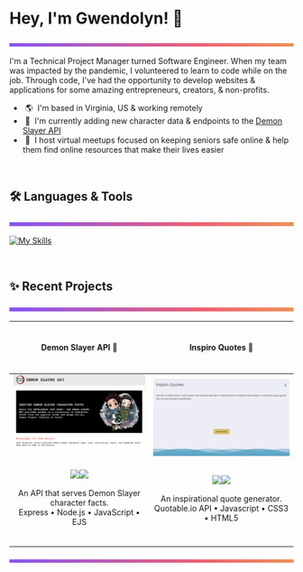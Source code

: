 # Hey, I'm Gwendolyn! 🫧

![Gradient Line](https://github.com/gwendolyn954/gwendolyn954/blob/main/line.png)

I'm a Technical Project Manager turned Software Engineer.  When my team was impacted by the pandemic, I volunteered to learn to code while on the job.  Through code, I've had the opportunity to develop websites & applications for some amazing entrepreneurs, creators, & non-profits.


- &nbsp;🌎 &nbsp;I'm based in Virginia, US & working remotely
- &nbsp;👺&nbsp; I'm currently adding new character data & endpoints to the [Demon Slayer API](https://demon-slayer.cyclic.app/)
- &nbsp;🌻 &nbsp;I host virtual meetups focused on keeping seniors safe online & help them find online resources that make their lives easier

<br>

## 🛠️ Languages & Tools
![Gradient Line](https://github.com/gwendolyn954/gwendolyn954/blob/main/line.png)

[![My Skills](https://skillicons.dev/icons?i=js,express,mongodb,nodejs,react,ts,firebase,wordpress,bootstrap,css,html,appwrite,figma,netlify,postman)](https://skillicons.dev)

<br>

## ✨ Recent Projects
![Gradient Line](https://github.com/gwendolyn954/gwendolyn954/blob/main/line.png)

| <br><br> Demon Slayer API 👺 <br><br><br> | <br><br> Inspiro Quotes 💬 <br><br><br> |
| ---------- | ---------- |
|![First Image](https://github.com/gwendolyn954/demon-slayer-api/blob/main/public/assets/ds-updated.png)<br><br> <p align="center"><a href="https://github.com/gwendolyn954/demon-slayer-api" target="_blank"><img src="https://img.shields.io/badge/Repo-red?style=for-the-badge&logo=github"/><a href="https://demon-slayer.cyclic.app/" target="_blank"><img src="https://img.shields.io/badge/-demo-green?style=for-the-badge&color=f24444"/></a></p> <p align="center">An API that serves Demon Slayer character facts.<br> Express • Node.js • JavaScript • EJS</p><br>|![Second Image](https://github.com/gwendolyn954/inspiro-quotes/blob/main/images/inspiro-home.png)<br><br> <p align="center"><a href="https://github.com/gwendolyn954/inspiro-quotes" target="_blank"><img src="https://img.shields.io/badge/Repo-gold?style=for-the-badge&logo=github"/><a href="https://inspiroquotes.netlify.app/" target="_blank"><img src="https://img.shields.io/badge/-demo-green?style=for-the-badge&color=2dbded"/></a></p><p align="center">An inspirational quote generator.<br> Quotable.io API • Javascript • CSS3 • HTML5</p><br> |

![Gradient Line](https://github.com/gwendolyn954/gwendolyn954/blob/main/line.png)






<!-- Proudly created with GPRM ( https://gprm.itsvg.in ) -->
